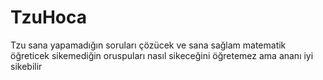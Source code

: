 # TzuHoca
Tzu sana yapamadığın soruları çözücek ve sana sağlam matematik öğreticek sikemediğin oruspuları nasıl sikeceğini öğretemez ama ananı iyi sikebilir
